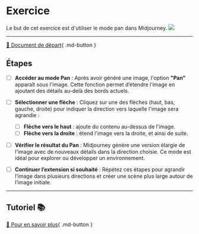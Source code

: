 <style>.md-footer{display:none;}</style>
# Exercice
Le but de cet exercice est d'utiliser le mode pan dans Midjourney. 
<img src="../assets/image/04_rosie_pieuvre.png">
***

[📁 Document de départ](../assets/image/04_rosie_pieuvre.png){ .md-button }   <br>

## Étapes

- [ ] **Accéder au mode Pan** : Après avoir généré une image, l'option **"Pan"** apparaît sous l'image. Cette fonction permet d’étendre l’image en ajoutant des détails au-delà des bords actuels.

- [ ] **Sélectionner une flèche** : Cliquez sur une des flèches (haut, bas, gauche, droite) pour indiquer la direction vers laquelle l'image sera agrandie :
   - [ ] **Flèche vers le haut** : ajoute du contenu au-dessus de l'image.
   - [ ] **Flèche vers la droite** : étend l'image vers la droite, et ainsi de suite.

- [ ] **Vérifier le résultat du Pan** : Midjourney génère une version élargie de l'image avec de nouveaux détails dans la direction choisie. Ce mode est idéal pour explorer ou développer un environnement.

- [ ] **Continuer l’extension si souhaité** : Répétez ces étapes pour agrandir l’image dans plusieurs directions et créer une scène plus large autour de l’image initiale.


***

## Tutoriel 📚

[📖 Pour en savoir plus](https://cmontmorency365-my.sharepoint.com/:v:/g/personal/flpilote_cmontmorency_qc_ca/EbagVz766-JKgMKEpijyU-EB-bEpw-k8_i0nM8nbTJo1nw?nav=eyJyZWZlcnJhbEluZm8iOnsicmVmZXJyYWxBcHAiOiJPbmVEcml2ZUZvckJ1c2luZXNzIiwicmVmZXJyYWxBcHBQbGF0Zm9ybSI6IldlYiIsInJlZmVycmFsTW9kZSI6InZpZXciLCJyZWZlcnJhbFZpZXciOiJNeUZpbGVzTGlua0NvcHkifX0&e=P0ANgY){ .md-button }   <br>


